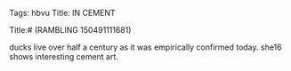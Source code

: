 Tags: hbvu
Title: IN CEMENT
  
Title:# (RAMBLING 150491111681)  
  
ducks live over half a century as it was empirically confirmed today. she16 shows interesting cement art.